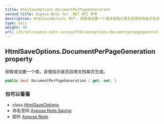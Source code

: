 ```yaml
---
title: HtmlSaveOptions.DocumentPerPageGeneration
second_title: Aspose.Note for .NET API 参考
description: HtmlSaveOptions 财产. 获取或设置一个值该值指示是否启用文档每页生成
type: docs
weight: 40
url: /zh/net/aspose.note.saving/htmlsaveoptions/documentperpagegeneration/
---
```

## HtmlSaveOptions.DocumentPerPageGeneration property

获取或设置一个值，该值指示是否启用文档每页生成。

```csharp
public bool DocumentPerPageGeneration { get; set; }
```

### 也可以看看

* class [HtmlSaveOptions](../)
* 命名空间 [Aspose.Note.Saving](../../htmlsaveoptions/)
* 部件 [Aspose.Note](../../../)


